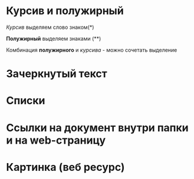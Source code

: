 # Курсив и полужирный

*Курсив* выделяем слово знаком(*)

**Полужирный** выделяем знаками (**)

Комбинация **полужирного** и *курсива* - можно сочетать выделение

# Зачеркнутый текст

# Списки

# Ссылки на документ внутри папки и на web-страницу

# Картинка (веб ресурс)
